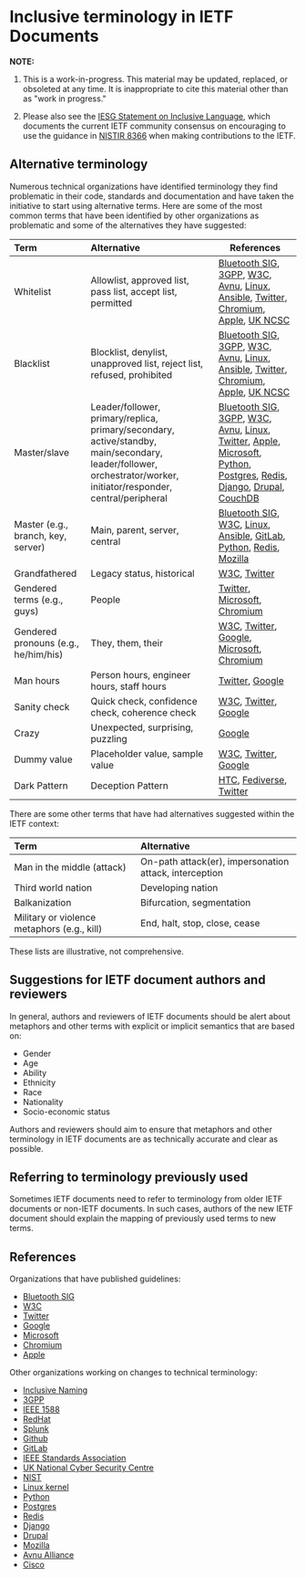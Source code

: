 # Inclusive terminology in IETF Documents

**NOTE:**

1. This is a work-in-progress. This material may be updated, replaced, or
   obsoleted at any time. It is inappropriate to cite this material other than
   as "work in progress."

2. Please also see the [IESG Statement on Inclusive
   Language](https://www.ietf.org/about/groups/iesg/statements/on-inclusive-language/),
   which documents the current IETF community consensus on encouraging to use
   the guidance in [NISTIR
   8366](https://nvlpubs.nist.gov/nistpubs/ir/2021/NIST.IR.8366.pdf) when making
   contributions to the IETF.

## Alternative terminology

Numerous technical organizations have identified terminology they find problematic in their code, standards and documentation and have taken the initiative to start using alternative terms.  Here are some of the most common terms that have been identified by other organizations as problematic and some of the alternatives they have suggested:

| Term                                  | Alternative                                       | References                            |
|:--------------------------------------|:--------------------------------------------------|----------------------------------------
| Whitelist                             | Allowlist, approved list, pass list, accept list, permitted    |[Bluetooth SIG](https://btprodspecificationrefs.blob.core.windows.net/language-mapping/Appropriate_Language_Mapping_Table.pdf?mkt_tok=eyJpIjoiTWpOa05EUmxaV1EwWkRWbCIsInQiOiJnR1dHMEdpeWNTcXFVdG92NVhGNkVPcEdmWGFlOWppbmMzNVBJdkZiTUxXRjk5bG5cL3RHV3JaSDBXRVhkMThoMEVFRVZ3NXlzOUYyekl4TmJmVlM4bHJZa0x4YmowdFJjOTBMT2d4b2l4eEMxcmIya0FcL1IrSk5KVGw2OVZGV1wvXC8ifQ%3D%3D), [3GPP](https://datatracker.ietf.org/liaison/1716/),  [W3C](https://w3c.github.io/manual-of-style/#inclusive), [Avnu](https://avnu.org/wp-content/uploads/2014/05/Avnu_Open-Letter_Inclusive-Terminology-and-Language_July-14-2020_Final.pdf), [Linux](https://git.kernel.org/pub/scm/linux/kernel/git/torvalds/linux.git/commit/?id=49decddd39e5f6132ccd7d9fdc3d7c470b0061bb), [Ansible](https://www.redhat.com/en/blog/making-open-source-more-inclusive-eradicating-problematic-language), [Twitter](https://twitter.com/TwitterEng/status/1278733305190342656), [Chromium](https://chromium.googlesource.com/chromium/src/+/master/styleguide/inclusive_code.md), [Apple](https://help.apple.com/applestyleguide/#/apsg1a3a0436), [UK NCSC](https://www.ncsc.gov.uk/blog-post/terminology-its-not-black-and-white)| 
| Blacklist	                            | Blocklist, denylist, unapproved list, reject list, refused, prohibited  |[Bluetooth SIG](https://btprodspecificationrefs.blob.core.windows.net/language-mapping/Appropriate_Language_Mapping_Table.pdf?mkt_tok=eyJpIjoiTWpOa05EUmxaV1EwWkRWbCIsInQiOiJnR1dHMEdpeWNTcXFVdG92NVhGNkVPcEdmWGFlOWppbmMzNVBJdkZiTUxXRjk5bG5cL3RHV3JaSDBXRVhkMThoMEVFRVZ3NXlzOUYyekl4TmJmVlM4bHJZa0x4YmowdFJjOTBMT2d4b2l4eEMxcmIya0FcL1IrSk5KVGw2OVZGV1wvXC8ifQ%3D%3D), [3GPP](https://datatracker.ietf.org/liaison/1716/), [W3C](https://w3c.github.io/manual-of-style/#inclusive), [Avnu](https://avnu.org/wp-content/uploads/2014/05/Avnu_Open-Letter_Inclusive-Terminology-and-Language_July-14-2020_Final.pdf), [Linux](https://git.kernel.org/pub/scm/linux/kernel/git/torvalds/linux.git/commit/?id=49decddd39e5f6132ccd7d9fdc3d7c470b0061bb), [Ansible](https://www.redhat.com/en/blog/making-open-source-more-inclusive-eradicating-problematic-language), [Twitter](https://twitter.com/TwitterEng/status/1278733305190342656), [Chromium](https://chromium.googlesource.com/chromium/src/+/master/styleguide/inclusive_code.md), [Apple](https://help.apple.com/applestyleguide/#/apsg1a3a0436), [UK NCSC](https://www.ncsc.gov.uk/blog-post/terminology-its-not-black-and-white)| 
| Master/slave                          | Leader/follower, primary/replica, primary/secondary, active/standby, main/secondary, leader/follower, orchestrator/worker, initiator/responder, central/peripheral  |[Bluetooth SIG](https://btprodspecificationrefs.blob.core.windows.net/language-mapping/Appropriate_Language_Mapping_Table.pdf?mkt_tok=eyJpIjoiTWpOa05EUmxaV1EwWkRWbCIsInQiOiJnR1dHMEdpeWNTcXFVdG92NVhGNkVPcEdmWGFlOWppbmMzNVBJdkZiTUxXRjk5bG5cL3RHV3JaSDBXRVhkMThoMEVFRVZ3NXlzOUYyekl4TmJmVlM4bHJZa0x4YmowdFJjOTBMT2d4b2l4eEMxcmIya0FcL1IrSk5KVGw2OVZGV1wvXC8ifQ%3D%3D), [3GPP](https://datatracker.ietf.org/liaison/1716/), [W3C](https://w3c.github.io/manual-of-style/#inclusive), [Avnu](https://avnu.org/wp-content/uploads/2014/05/Avnu_Open-Letter_Inclusive-Terminology-and-Language_July-14-2020_Final.pdf), [Linux](https://git.kernel.org/pub/scm/linux/kernel/git/torvalds/linux.git/commit/?id=49decddd39e5f6132ccd7d9fdc3d7c470b0061bb), [Twitter](https://twitter.com/TwitterEng/status/1278733305190342656), [Apple](https://help.apple.com/applestyleguide/#/apsg72b28652), [Microsoft](https://docs.microsoft.com/en-us/style-guide/bias-free-communication), [Python](https://bugs.python.org/issue34605), [Postgres](https://www.postgresql.org/message-id/flat/E393EC88-377F-4C59-A67A-69F2A38D17C7@yesql.se), [Redis](https://github.com/redis/redis/issues/5335), [Django](https://github.com/django/django/pull/2692), [Drupal](https://www.drupal.org/node/2275877), [CouchDB](https://issues.apache.org/jira/browse/COUCHDB-2248)|
| Master (e.g., branch, key, server)    | Main, parent, server, central                              |[Bluetooth SIG](https://btprodspecificationrefs.blob.core.windows.net/language-mapping/Appropriate_Language_Mapping_Table.pdf?mkt_tok=eyJpIjoiTWpOa05EUmxaV1EwWkRWbCIsInQiOiJnR1dHMEdpeWNTcXFVdG92NVhGNkVPcEdmWGFlOWppbmMzNVBJdkZiTUxXRjk5bG5cL3RHV3JaSDBXRVhkMThoMEVFRVZ3NXlzOUYyekl4TmJmVlM4bHJZa0x4YmowdFJjOTBMT2d4b2l4eEMxcmIya0FcL1IrSk5KVGw2OVZGV1wvXC8ifQ%3D%3D), [W3C](https://w3c.github.io/manual-of-style/#inclusive), [Linux](https://git.kernel.org/pub/scm/linux/kernel/git/torvalds/linux.git/commit/?id=49decddd39e5f6132ccd7d9fdc3d7c470b0061bb), [Ansible](https://www.redhat.com/en/blog/making-open-source-more-inclusive-eradicating-problematic-language), [GitLab](https://gitlab.com/gitlab-org/gitlab/-/issues/221164), [Python](https://bugs.python.org/issue34605), [Redis](https://github.com/redis/redis/issues/5335), [Mozilla](https://bugzilla.mozilla.org/show_bug.cgi?id=1644807)|            
| Grandfathered	                        | Legacy status, historical                                     |[W3C](https://w3c.github.io/manual-of-style/#inclusive), [Twitter](https://twitter.com/TwitterEng/status/1278733305190342656)|
| Gendered terms (e.g., guys)           | People                                            |[Twitter](https://twitter.com/TwitterEng/status/1278733305190342656), [Microsoft](https://docs.microsoft.com/en-us/style-guide/bias-free-communication), [Chromium](https://chromium.googlesource.com/chromium/src/+/master/styleguide/inclusive_code.md)|
| Gendered pronouns (e.g., he/him/his)  | They, them, their                                 |[W3C](https://w3c.github.io/manual-of-style/#inclusive), [Twitter](https://twitter.com/TwitterEng/status/1278733305190342656), [Google](https://developers.google.com/style/inclusive-documentation), [Microsoft](https://docs.microsoft.com/en-us/style-guide/bias-free-communication), [Chromium](https://chromium.googlesource.com/chromium/src/+/master/styleguide/inclusive_code.md)|
| Man hours	                            | Person hours, engineer hours, staff hours         |[Twitter](https://twitter.com/TwitterEng/status/1278733305190342656), [Google](https://developers.google.com/style/inclusive-documentation)|
| Sanity check                          | Quick check, confidence check, coherence check    |[W3C](https://w3c.github.io/manual-of-style/#inclusive), [Twitter](https://twitter.com/TwitterEng/status/1278733305190342656), [Google](https://developers.google.com/style/inclusive-documentation)|
| Crazy                                 | Unexpected, surprising, puzzling                  |[Google](https://developers.google.com/style/inclusive-documentation)|
| Dummy value                           | Placeholder value, sample value                   |[W3C](https://w3c.github.io/manual-of-style/#inclusive), [Twitter](https://twitter.com/TwitterEng/status/1278733305190342656), [Google](https://developers.google.com/style/inclusive-documentation)|
| Dark Pattern                          | Deception Pattern                                 |[HTC](https://community.humanetech.com/t/5012), [Fediverse](https://mastodon.social/web/statuses/104980550422206716), [Twitter](https://twitter.com/humane_tech_now/status/1312997688770732032)|


There are some other terms that have had alternatives suggested within the IETF context:

| Term                                  | Alternative                                       |
|:--------------------------------------|:--------------------------------------------------|
| Man in the middle (attack)            | On-path attack(er), impersonation attack, interception |
| Third world nation                    | Developing nation                                 |
| Balkanization                         | Bifurcation, segmentation                         |
| Military or violence metaphors  (e.g., kill)   | End, halt, stop, close, cease      |


These lists are illustrative, not comprehensive.

## Suggestions for IETF document authors and reviewers

In general, authors and reviewers of IETF documents should be alert about metaphors and other terms with explicit or implicit semantics that are based on:

* Gender
* Age
* Ability
* Ethnicity
* Race
* Nationality
* Socio-economic status

Authors and reviewers should aim to ensure that metaphors and other terminology in IETF documents are as technically accurate and clear as possible.

## Referring to terminology previously used

Sometimes IETF documents need to refer to terminology from older IETF documents
or non-IETF documents. In such cases, authors of the new IETF document should explain the mapping of previously used terms to new terms. 

## References

Organizations that have published guidelines:

* [Bluetooth SIG](https://btprodspecificationrefs.blob.core.windows.net/language-mapping/Appropriate_Language_Mapping_Table.pdf?mkt_tok=eyJpIjoiTWpOa05EUmxaV1EwWkRWbCIsInQiOiJnR1dHMEdpeWNTcXFVdG92NVhGNkVPcEdmWGFlOWppbmMzNVBJdkZiTUxXRjk5bG5cL3RHV3JaSDBXRVhkMThoMEVFRVZ3NXlzOUYyekl4TmJmVlM4bHJZa0x4YmowdFJjOTBMT2d4b2l4eEMxcmIya0FcL1IrSk5KVGw2OVZGV1wvXC8ifQ%3D%3D)
* [W3C](https://w3c.github.io/manual-of-style/#inclusive)
* [Twitter](https://twitter.com/TwitterEng/status/1278733305190342656)
* [Google](https://developers.google.com/style/inclusive-documentation)
* [Microsoft](https://docs.microsoft.com/en-us/style-guide/bias-free-communication)
* [Chromium](https://chromium.googlesource.com/chromium/src/+/master/styleguide/inclusive_code.md)
* [Apple](https://developer.apple.com/news/?id=1o9zxsxl)

Other organizations working on changes to technical terminology:

* [Inclusive Naming](https://inclusivenaming.org/)
* [3GPP](https://datatracker.ietf.org/liaison/1716/)
* [IEEE 1588](https://development.standards.ieee.org/myproject-web/public/view.html#pardetail/8858)
* [RedHat](https://www.redhat.com/en/blog/making-open-source-more-inclusive-eradicating-problematic-language)
* [Splunk](https://www.splunk.com/en_us/blog/leadership/biased-language-has-no-place-in-tech.html)
* [Github](https://github.blog/2020-07-27-highlights-from-git-2-28/)
* [GitLab](https://gitlab.com/gitlab-org/gitlab/-/issues/221164)
* [IEEE Standards Association](https://app.box.com/s/mxh8nhlqjp0hcq2cfppnv13bjr0xphyt)
* [UK National Cyber Security Centre](https://www.ncsc.gov.uk/blog-post/terminology-its-not-black-and-white)
* [NIST](https://www.politico.com/news/2020/06/25/agency-ends-use-technology-terms-racist-associations-339880)
* [Linux kernel](https://git.kernel.org/pub/scm/linux/kernel/git/torvalds/linux.git/commit/?id=49decddd39e5f6132ccd7d9fdc3d7c470b0061bb)
* [Python](https://bugs.python.org/issue34605)
* [Postgres](https://www.postgresql.org/message-id/flat/E393EC88-377F-4C59-A67A-69F2A38D17C7@yesql.se)
* [Redis](https://github.com/redis/redis/issues/5335)
* [Django](https://github.com/django/django/pull/2692)
* [Drupal](https://www.drupal.org/node/2275877)
* [Mozilla](https://bugzilla.mozilla.org/show_bug.cgi?id=1644807)
* [Avnu Alliance](https://avnu.org/wp-content/uploads/2014/05/Avnu_Open-Letter_Inclusive-Terminology-and-Language_July-14-2020_Final.pdf)
* [Cisco](https://blog.talosintelligence.com/2020/06/talos-replacing-blacklist-blocklist-allowlist.html)

